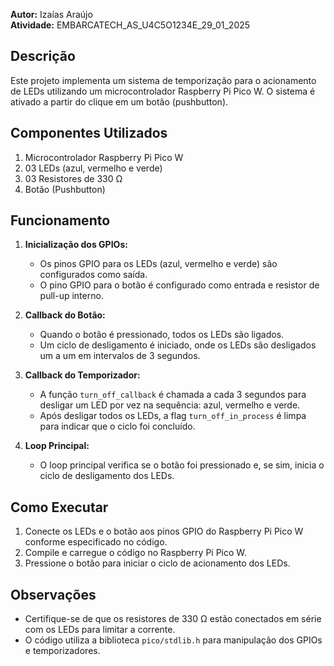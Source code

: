 **Autor:** Izaías Araújo  
**Atividade:** EMBARCATECH_AS_U4C5O1234E_29_01_2025

## Descrição

Este projeto implementa um sistema de temporização para o acionamento de LEDs utilizando um microcontrolador Raspberry Pi Pico W. O sistema é ativado a partir do clique em um botão (pushbutton).

## Componentes Utilizados

1. Microcontrolador Raspberry Pi Pico W
2. 03 LEDs (azul, vermelho e verde)
3. 03 Resistores de 330 Ω
4. Botão (Pushbutton)

## Funcionamento

1. **Inicialização dos GPIOs:**
   - Os pinos GPIO para os LEDs (azul, vermelho e verde) são configurados como saída.
   - O pino GPIO para o botão é configurado como entrada e resistor de pull-up interno.

2. **Callback do Botão:**
   - Quando o botão é pressionado, todos os LEDs são ligados.
   - Um ciclo de desligamento é iniciado, onde os LEDs são desligados um a um em intervalos de 3 segundos.

3. **Callback do Temporizador:**
   - A função `turn_off_callback` é chamada a cada 3 segundos para desligar um LED por vez na sequência: azul, vermelho e verde.
   - Após desligar todos os LEDs, a flag `turn_off_in_process` é limpa para indicar que o ciclo foi concluído.

4. **Loop Principal:**
   - O loop principal verifica se o botão foi pressionado e, se sim, inicia o ciclo de desligamento dos LEDs.


## Como Executar

1. Conecte os LEDs e o botão aos pinos GPIO do Raspberry Pi Pico W conforme especificado no código.
2. Compile e carregue o código no Raspberry Pi Pico W.
3. Pressione o botão para iniciar o ciclo de acionamento dos LEDs.

## Observações

- Certifique-se de que os resistores de 330 Ω estão conectados em série com os LEDs para limitar a corrente.
- O código utiliza a biblioteca `pico/stdlib.h` para manipulação dos GPIOs e temporizadores.
